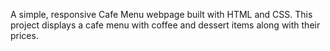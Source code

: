 A simple, responsive Cafe Menu webpage built with HTML and CSS. This project displays a cafe menu with coffee and dessert items along with their prices.
